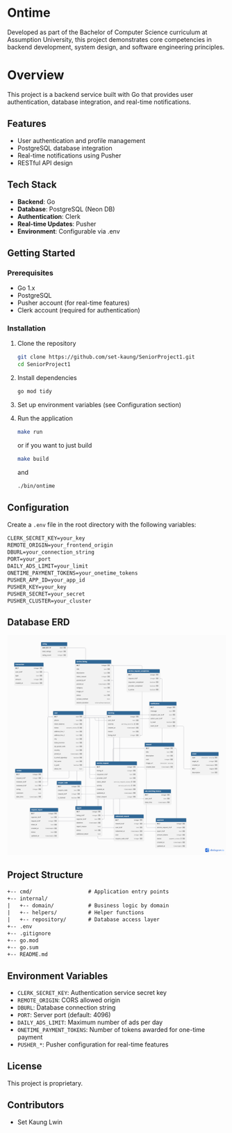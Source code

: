 # Ontime

Developed as part of the Bachelor of Computer Science curriculum at Assumption University, this project demonstrates core competencies in backend development, system design, and software engineering principles.

# Overview

This project is a backend service built with Go that provides user authentication, database integration, and real-time notifications.

## Features

- User authentication and profile management
- PostgreSQL database integration
- Real-time notifications using Pusher
- RESTful API design

## Tech Stack

- **Backend**: Go
- **Database**: PostgreSQL (Neon DB)
- **Authentication**: Clerk
- **Real-time Updates**: Pusher
- **Environment**: Configurable via .env

## Getting Started

### Prerequisites

- Go 1.x
- PostgreSQL
- Pusher account (for real-time features)
- Clerk account (required for authentication)

### Installation

1. Clone the repository

   ```bash
   git clone https://github.com/set-kaung/SeniorProject1.git
   cd SeniorProject1
   ```

2. Install dependencies

   ```bash
   go mod tidy
   ```

3. Set up environment variables (see Configuration section)

4. Run the application
   ```bash
   make run
   ```
   or if you want to just build
   ```bash
   make build
   ```
   and
   ```bash
   ./bin/ontime
   ```

## Configuration

Create a `.env` file in the root directory with the following variables:

```
CLERK_SECRET_KEY=your_key
REMOTE_ORIGIN=your_frontend_origin
DBURL=your_connection_string
PORT=your_port
DAILY_ADS_LIMIT=your_limit
ONETIME_PAYMENT_TOKENS=your_onetime_tokens
PUSHER_APP_ID=your_app_id
PUSHER_KEY=your_key
PUSHER_SECRET=your_secret
PUSHER_CLUSTER=your_cluster
```

## Database ERD

![Database ERD](./docs/erd.png)

## Project Structure

```
+-- cmd/                  # Application entry points
+-- internal/
|   +-- domain/           # Business logic by domain
|   +-- helpers/          # Helper functions
|   +-- repository/       # Database access layer
+-- .env
+-- .gitignore
+-- go.mod
+-- go.sum
+-- README.md
```

## Environment Variables

- `CLERK_SECRET_KEY`: Authentication service secret key
- `REMOTE_ORIGIN`: CORS allowed origin
- `DBURL`: Database connection string
- `PORT`: Server port (default: 4096)
- `DAILY_ADS_LIMIT`: Maximum number of ads per day
- `ONETIME_PAYMENT_TOKENS`: Number of tokens awarded for one-time payment
- `PUSHER_*`: Pusher configuration for real-time features

## License

This project is proprietary.

## Contributors

- Set Kaung Lwin
